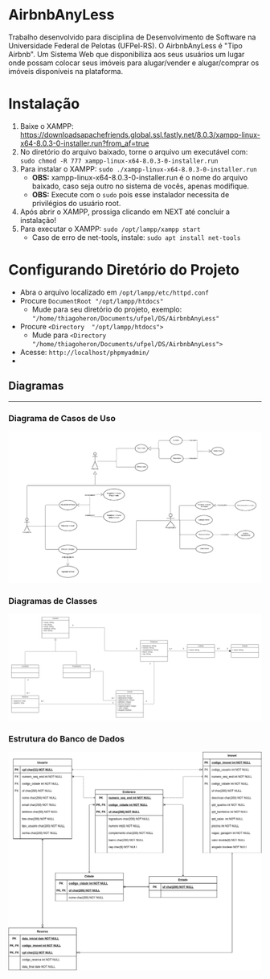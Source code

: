 # AirbnbAnyLess
Trabalho desenvolvido para disciplina de Desenvolvimento de Software na Universidade Federal de Pelotas (UFPel-RS). O AirbnbAnyLess é "Tipo Airbnb". Um Sistema Web que disponibiliza aos seus usuários um lugar onde possam colocar seus imóveis para alugar/vender e alugar/comprar os imóveis disponíveis na plataforma.

# Instalação

1. Baixe o XAMPP: https://downloadsapachefriends.global.ssl.fastly.net/8.0.3/xampp-linux-x64-8.0.3-0-installer.run?from_af=true
2. No diretório do arquivo baixado, torne o arquivo um executável com: `sudo chmod -R 777 xampp-linux-x64-8.0.3-0-installer.run`
3. Para instalar o XAMPP: `sudo ./xampp-linux-x64-8.0.3-0-installer.run`
   - **OBS:** xampp-linux-x64-8.0.3-0-installer.run é o nome do arquivo baixado, caso seja outro no sistema de vocês, apenas modifique.
   - **OBS:** Execute com o `sudo` pois esse instalador necessita de privilégios do usuário root.
4. Após abrir o XAMPP, prossiga clicando em NEXT até concluir a instalação!
5. Para executar o XAMPP: `sudo /opt/lampp/xampp start`
   - Caso de erro de net-tools, instale: `sudo apt install net-tools`

# Configurando Diretório do Projeto

- Abra o arquivo localizado em `/opt/lampp/etc/httpd.conf`
- Procure `DocumentRoot "/opt/lampp/htdocs"`
  - Mude para seu diretório do projeto, exemplo: `"/home/thiagoheron/Documents/ufpel/DS/AirbnbAnyLess"`
- Procure `<Directory  "/opt/lampp/htdocs">`
  - Mude para `<Directory "/home/thiagoheron/Documents/ufpel/DS/AirbnbAnyLess">`
- Acesse: `http://localhost/phpmyadmin/`
- 

## Diagramas

---

### Diagrama de Casos de Uso
![Diagrama de Casos de Uso](./assets/diagrams/casos_de_uso.png)

### Diagramas de Classes
![Diagrama de Classes](./assets/diagrams/classes.png)

### Estrutura do Banco de Dados
![Diagrama de Banco de Dados](./assets/diagrams/banco_de_dados.png)